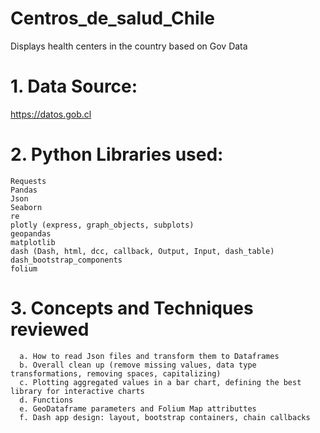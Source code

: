 # Centros_de_salud_Chile
Displays health centers in the country based on Gov Data

# 1. Data Source: 
https://datos.gob.cl

# 2. Python Libraries used:
	Requests
	Pandas
	Json
	Seaborn
	re
	plotly (express, graph_objects, subplots)
	geopandas
	matplotlib
	dash (Dash, html, dcc, callback, Output, Input, dash_table)
	dash_bootstrap_components
	folium

# 3. Concepts and Techniques reviewed
	  a. How to read Json files and transform them to Dataframes
	  b. Overall clean up (remove missing values, data type transformations, removing spaces, capitalizing)
	  c. Plotting aggregated values in a bar chart, defining the best library for interactive charts
	  d. Functions
	  e. GeoDataframe parameters and Folium Map attributtes
	  f. Dash app design: layout, bootstrap containers, chain callbacks






